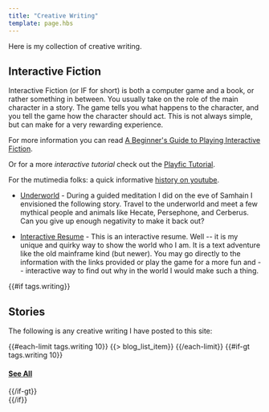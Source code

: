 ```yaml
---
title: "Creative Writing"
template: page.hbs
---
```

Here is my collection of creative writing.

## Interactive Fiction

Interactive Fiction (or IF for short) is both a computer game and a book, or
rather something in between. You usually take on the role of the main character
in a story. The game tells you what happens to the character, and you tell the
game how the character should act. This is not always simple, but can make for
a very rewarding experience.

For more information you can read [A Beginner's Guide to Playing Interactive Fiction][1].

Or for a more *interactive tutorial* check out the [Playfic Tutorial][2].

For the mutimedia folks: a quick informative [history on youtube][3].

- [Underworld][4] - During a guided meditation I did on the eve of Samhain I
  envisioned the following story. Travel to the underworld and meet a few
  mythical people and animals like Hecate, Persephone, and Cerberus. Can you
  give up enough negativity to make it back out?

- [Interactive Resume][5] - This is an interactive resume. Well -- it is my
  unique and quirky way to show the world who I am. It is a text adventure like
  the old mainframe kind (but newer). You may go directly to the information
  with the links provided or play the game for a more fun and -- interactive
  way to find out why in the world I would make such a thing.

[1]: http://www.microheaven.com/ifguide/index.html
[2]: http://playfic.com/games/cooper/tutorial
[3]: http://www.youtube.com/watch?v=9d4Fu90ubmA
[4]: http://if.tritarget.org/Underworld/
[5]: http://if.tritarget.org/InteractiveResume/

{{#if tags.writing}}
## Stories

The following is any creative writing I have posted to this site:

<div class="panel panel-default">
  <div id="posts" class="list-group">
    {{#each-limit tags.writing 10}}
      {{> blog_list_item}}
    {{/each-limit}}
    {{#if-gt tags.writing 10}}
    <a href="/categories/writing" class="list-group-item normal">
      <h4 class="list-group-item-heading">See All</h4>
    </a>
    {{/if-gt}}
  </div>
</div>
{{/if}}
